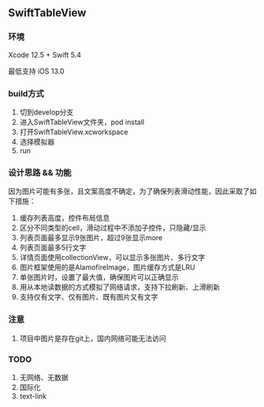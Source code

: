 ## SwiftTableView
### 环境
Xcode 12.5 + Swift 5.4

最低支持 iOS 13.0

### build方式
1. 切到develop分支
2. 进入SwiftTableView文件夹，pod install
3. 打开SwiftTableView.xcworkspace
4. 选择模拟器
5. run

### 设计思路 && 功能
因为图片可能有多张，且文案高度不确定，为了确保列表滑动性能，因此采取了如下措施：
1. 缓存列表高度，控件布局信息
2. 区分不同类型的cell，滑动过程中不添加子控件，只隐藏/显示
3. 列表页面最多显示9张图片，超过9张显示more
4. 列表页面最多5行文字
5. 详情页面使用collectionView，可以显示多张图片、多行文字
6. 图片框架使用的是AlamofireImage，图片缓存方式是LRU
7. 单张图片时，设置了最大值，确保图片可以正确显示
8. 用从本地读数据的方式模拟了网络请求，支持下拉刷新、上滑刷新
9. 支持仅有文字、仅有图片、既有图片又有文字

### 注意
1. 项目中图片是存在git上，国内网络可能无法访问

### TODO
1. 无网络、无数据
2. 国际化
3. text-link



